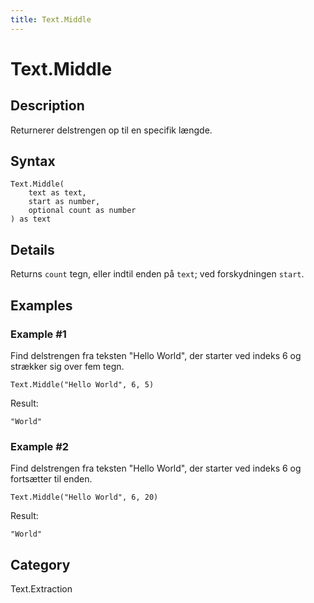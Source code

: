 ```yaml
---
title: Text.Middle
---
```


# Text.Middle


## Description

Returnerer delstrengen op til en specifik længde.


## Syntax

```powerquery
Text.Middle(
    text as text,
    start as number,
    optional count as number
) as text
```


## Details

Returns <code>count</code> tegn, eller indtil enden på <code>text</code>; ved forskydningen <code>start</code>.


## Examples

### Example #1 
Find delstrengen fra teksten &#34;Hello World&#34;, der starter ved indeks 6 og strækker sig over fem tegn.
```powerquery
Text.Middle("Hello World", 6, 5)
```

Result: 
```powerquery
"World"
```


### Example #2 
Find delstrengen fra teksten &#34;Hello World&#34;, der starter ved indeks 6 og fortsætter til enden.
```powerquery
Text.Middle("Hello World", 6, 20)
```

Result: 
```powerquery
"World"
```




## Category
Text.Extraction
